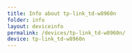 ```yaml
---
title: Info about tp-link_td-w8960n
folder: info
layout: deviceinfo
permalink: /devices/tp-link_td-w8960n/
device: tp-link_td-w8960n
---
```

